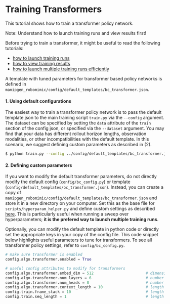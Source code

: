 # Training Transformers

This tutorial shows how to train a transformer policy network.

<div class="admonition note">
<p class="admonition-title">Note: Understand how to launch training runs and view results first!</p>

Before trying to train a transformer, it might be useful to read the following tutorials:
- [how to launch training runs](./configs.html)
- [how to view training results](./viewing_results.html)
- [how to launch multiple training runs efficiently](./hyperparam_scan.html) 

</div>

A template with tuned parameters for transformer based policy networks is defined in `manipgen_robomimic/config/default_templates/bc_transformer.json`.

#### 1. Using default configurations

The easiest way to train a transformer policy network is to pass the default template json to the main training script `train.py` via the `--config` argument. The dataset can be specified by setting the `data` attribute of the `train` section of the config json, or specified via the `--dataset` argument.  You may find that your data has different rollout horizon lengths, observation modalities, or other incompatibilities with the default template.  In this scenario, we suggest defining custom parameters as described in (2).

```sh
$ python train.py --config ../config/default_templates/bc_transformer.json --dataset /path/to/dataset.hdf5
```

#### 2. Defining custom parameters

If you want to modify the default transformer parameters, do not directly modify the default config (`config/bc_config.py`) or template (`config/default_templates/bc_transformer.json`).  Instead, you can create a copy of `manipgen_robomimic/config/default_templates/bc_transformer.json` and store it in a new directory on your computer.  Set this as the base file for `scripts/hyperparam_helper.py` and define custom settings as described [here](./hyperparam_scan.html).  This is particularly useful when running a sweep over hyperparameters; **it is the prefered way to launch multiple training runs**. 

Optionally, you can modify the default template in python code or directly set the appropriate keys in your copy of the config file.  This code snippet below highlights useful parameters to tune for transformers.  To see all transformer policy settings, refer to `config/bc_config.py`.

```python
# make sure transformer is enabled
config.algo.transformer.enabled = True

# useful config attributes to modify for transformers
config.algo.transformer.embed_dim = 512                       # dimension for embeddings used by transformer
config.algo.transformer.num_layers = 6                        # number of transformer blocks to stack
config.algo.transformer.num_heads = 8                         # number of attention heads for each transformer block (should divide embed_dim evenly)
config.algo.transformer.context_length = 10                   # length of (s, a) sub-seqeunces to feed to transformer
config.train.frame_stack = 10                                 # length of sub-sequence to observe: (s_{t-1}, a_{t-1}), (s_{t-2}, a_{t-2}), ..., (s_{t-9}, a_{t-9})
config.train.seq_length = 1                                   # length of sub-seqeunce to predict: (s_{t}, a_{t})
```

